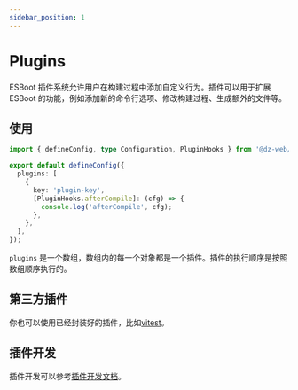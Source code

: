 ```yaml
---
sidebar_position: 1
---
```


# Plugins

ESBoot 插件系统允许用户在构建过程中添加自定义行为。插件可以用于扩展 ESBoot 的功能，例如添加新的命令行选项、修改构建过程、生成额外的文件等。

## 使用

```ts
import { defineConfig, type Configuration, PluginHooks } from '@dz-web/esboot';

export default defineConfig({
  plugins: [
    {
      key: 'plugin-key',
      [PluginHooks.afterCompile]: (cfg) => {
        console.log('afterCompile', cfg);
      },
    },
  ],
});
```

`plugins` 是一个数组，数组内的每一个对象都是一个插件。插件的执行顺序是按照数组顺序执行的。

## 第三方插件

你也可以使用已经封装好的插件，比如[vitest](./plugin-vitest/doc.md)。

## 插件开发

插件开发可以参考[插件开发文档](../../api/plugin.md)。
